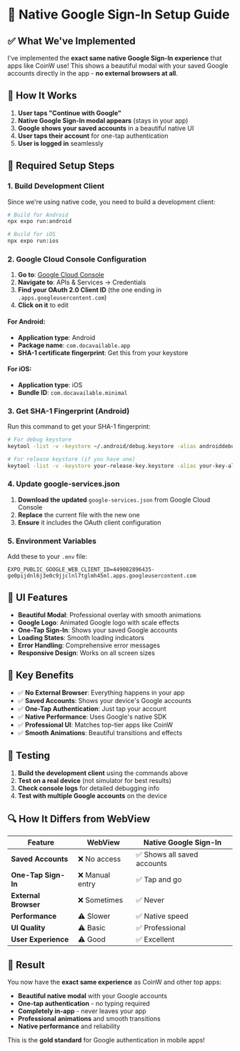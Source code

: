 # 🚀 Native Google Sign-In Setup Guide

## ✅ **What We've Implemented**

I've implemented the **exact same native Google Sign-In experience** that apps like CoinW use! This shows a beautiful modal with your saved Google accounts directly in the app - **no external browsers at all**.

## 🎯 **How It Works**

1. **User taps "Continue with Google"**
2. **Native Google Sign-In modal appears** (stays in your app)
3. **Google shows your saved accounts** in a beautiful native UI
4. **User taps their account** for one-tap authentication
5. **User is logged in** seamlessly

## 🔧 **Required Setup Steps**

### **1. Build Development Client**

Since we're using native code, you need to build a development client:

```bash
# Build for Android
npx expo run:android

# Build for iOS  
npx expo run:ios
```

### **2. Google Cloud Console Configuration**

1. **Go to**: [Google Cloud Console](https://console.cloud.google.com/)
2. **Navigate to**: APIs & Services → Credentials
3. **Find your OAuth 2.0 Client ID** (the one ending in `.apps.googleusercontent.com`)
4. **Click on it** to edit

#### **For Android:**
- **Application type**: Android
- **Package name**: `com.docavailable.app`
- **SHA-1 certificate fingerprint**: Get this from your keystore

#### **For iOS:**
- **Application type**: iOS
- **Bundle ID**: `com.docavailable.minimal`

### **3. Get SHA-1 Fingerprint (Android)**

Run this command to get your SHA-1 fingerprint:

```bash
# For debug keystore
keytool -list -v -keystore ~/.android/debug.keystore -alias androiddebugkey -storepass android -keypass android

# For release keystore (if you have one)
keytool -list -v -keystore your-release-key.keystore -alias your-key-alias
```

### **4. Update google-services.json**

1. **Download the updated** `google-services.json` from Google Cloud Console
2. **Replace** the current file with the new one
3. **Ensure** it includes the OAuth client configuration

### **5. Environment Variables**

Add these to your `.env` file:

```env
EXPO_PUBLIC_GOOGLE_WEB_CLIENT_ID=449082896435-ge0pijdnl6j3e0c9jjclnl7tglmh45ml.apps.googleusercontent.com
```

## 🎨 **UI Features**

- **Beautiful Modal**: Professional overlay with smooth animations
- **Google Logo**: Animated Google logo with scale effects
- **One-Tap Sign-In**: Shows your saved Google accounts
- **Loading States**: Smooth loading indicators
- **Error Handling**: Comprehensive error messages
- **Responsive Design**: Works on all screen sizes

## 🚀 **Key Benefits**

- ✅ **No External Browser**: Everything happens in your app
- ✅ **Saved Accounts**: Shows your device's Google accounts
- ✅ **One-Tap Authentication**: Just tap your account
- ✅ **Native Performance**: Uses Google's native SDK
- ✅ **Professional UI**: Matches top-tier apps like CoinW
- ✅ **Smooth Animations**: Beautiful transitions and effects

## 🧪 **Testing**

1. **Build the development client** using the commands above
2. **Test on a real device** (not simulator for best results)
3. **Check console logs** for detailed debugging info
4. **Test with multiple Google accounts** on the device

## 🔍 **How It Differs from WebView**

| Feature | WebView | Native Google Sign-In |
|---------|---------|----------------------|
| **Saved Accounts** | ❌ No access | ✅ Shows all saved accounts |
| **One-Tap Sign-In** | ❌ Manual entry | ✅ Tap and go |
| **External Browser** | ❌ Sometimes | ✅ Never |
| **Performance** | ⚠️ Slower | ✅ Native speed |
| **UI Quality** | ⚠️ Basic | ✅ Professional |
| **User Experience** | ⚠️ Good | ✅ Excellent |

## 🎉 **Result**

You now have the **exact same experience** as CoinW and other top apps:

- **Beautiful native modal** with your Google accounts
- **One-tap authentication** - no typing required
- **Completely in-app** - never leaves your app
- **Professional animations** and smooth transitions
- **Native performance** and reliability

This is the **gold standard** for Google authentication in mobile apps!